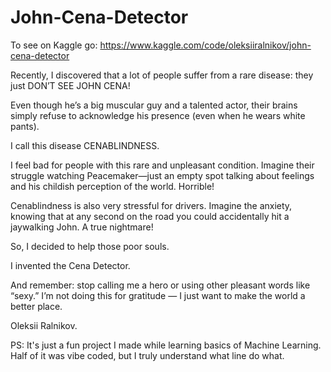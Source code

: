 # John-Cena-Detector
To see on Kaggle go:
https://www.kaggle.com/code/oleksiiralnikov/john-cena-detector

Recently, I discovered that a lot of people suffer from a rare disease: they just DON’T SEE JOHN CENA!

Even though he’s a big muscular guy and a talented actor, their brains simply refuse to acknowledge his presence (even when he wears white pants).

I call this disease CENABLINDNESS.

I feel bad for people with this rare and unpleasant condition. Imagine their struggle watching Peacemaker—just an empty spot talking about feelings and his childish perception of the world. Horrible!

Cenablindness is also very stressful for drivers. Imagine the anxiety, knowing that at any second on the road you could accidentally hit a jaywalking John. A true nightmare!

So, I decided to help those poor souls.

I invented the Cena Detector.

And remember: stop calling me a hero or using other pleasant words like “sexy.” I’m not doing this for gratitude — I just want to make the world a better place.

Oleksii Ralnikov.


PS: It's just a fun project I made while learning basics of Machine Learning. Half of it was vibe coded, but I truly understand what line do what.
